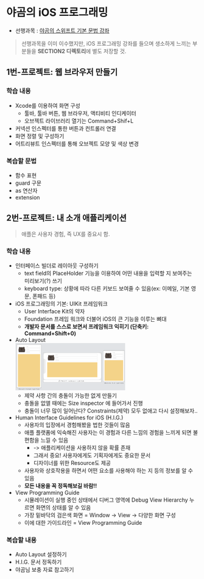 # 야곰의 iOS 프로그래밍
* 선행과목 : [야곰의 스위프트 기본 문법 강좌](https://www.inflearn.com/course/%EC%8A%A4%EC%9C%84%ED%94%84%ED%8A%B8-%EA%B8%B0%EB%B3%B8-%EB%AC%B8%EB%B2%95/)
> 선행과목을 이미 이수했지만, iOS 프로그래밍 강좌를 들으며 생소하게 느끼는 부분들을 <b>SECTION2 디렉토리</b>에 별도 저장할 것.

## 1번-프로젝트: 웹 브라우저 만들기
### 학습 내용
* Xcode를 이용하여 화면 구성
  * 툴바, 툴바 버튼, 웹 브라우저, 액티비티 인디케이터
  * 오브젝트 라이브러리 열기는 Command+Shif+L
* 커넥션 인스펙터를 통한 버튼과 컨트롤러 연결
* 화면 정렬 및 구성하기
* 어트리뷰트 인스펙터를 통해 오브젝트 모양 및 색상 변경
### 복습할 문법
* 함수 표현
* guard 구문
* as 연산자
* extension
## 2번-프로젝트: 내 소개 애플리케이션
> 애플은 사용자 경험, 즉 UX를 중요시 함.
### 학습 내용
* 인터페이스 빌더로 레이아웃 구성하기
  * text field의 PlaceHolder 기능을 이용하여 어떤 내용을 입력할 지 보여주는 미리보기(?) 쓰기
  * keyboard type: 상황에 따라 다른 키보드 보여줄 수 있음(ex: 이메일, 기본 영문, 폰패드 등)
* iOS 프로그래밍의 기본: UIKit 프레임워크
  * User Interface Kit의 약자
  * Foundation 프레임 워크와 더불어 iOS의 큰 기능을 이루는 뼈대
  * <b>개발자 문서를 스스로 보면서 프레임워크 익히기 (단축키: Command+Shift+0)</b>
* Auto Layout   
<img src="https://github.com/dev-hjJoo/iOS-study/blob/master/SECTION1/UNIT2/img/2-myProfile-img3.png" width="60%" height="35%"></img> 
  * 제약 사항 간의 충돌이 가능한 없게 만들기
  * 충돌을 없앨 때에는 Size inspector 에 들어가서 진행
  * 충돌이 너무 많이 일어난다? Constraints(제약) 모두 없애고 다시 설정해보자..
* Human Interface Guidelines for iOS (H.I.G.)
  * 사용자의 입장에서 경험해봤을 법한 것들이 많음
  * 애플 플랫폼에 익숙해진 사용자는 이 경험과 다른 느낌의 경험을 느끼게 되면 불편함을 느낄 수 있음
    * -> 애플리케이션을 사용하지 않을 확률 존재
    * 그래서 중요! 사용자에게도 기획자에게도 중요한 문서
    * 디자이너를 위한 Resource도 제공
  * 사용자와 상호작용을 하면서 어떤 요소를 사용해야 하는 지 등의 정보를 알 수 있음
  * <b>모든 내용을 꼭 정독해보길 바람!!</b>
* View Programming Guide
  * 시뮬레이션이 실행 중인 상태에서 디버그 영역에 Debug View Hierarchy 누르면 화면의 상태를 알 수 있음
  * 가장 밑바닥의 검은색 화면 = Window -> View -> 다양한 화면 구성
  * 이에 대한 가이드라인 = View Programming Guide
### 복습할 내용
* Auto Layout 설정하기
* H.I.G. 문서 정독하기
* 야곰님 보충 자료 참고하기
